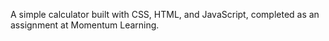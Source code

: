 A simple calculator built with CSS, HTML, and JavaScript, completed as an assignment at Momentum Learning.
